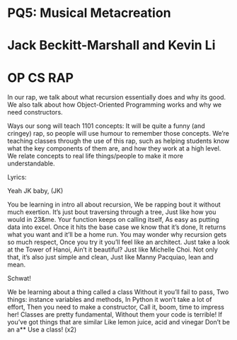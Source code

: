# PQ5: Musical Metacreation
# Jack Beckitt-Marshall and Kevin Li

# OP CS RAP
In our rap, we talk about what recursion essentially does and why its good. We also talk about how Object-Oriented Programming works and why we need constructors.

Ways our song will teach 1101 concepts:
It will be quite a funny (and cringey) rap, so people will use humour to remember those concepts.
We’re teaching classes through the use of this rap, such as helping students know what the key components of them are, and how they work at a high level.
We relate concepts to real life things/people to make it more understandable.

Lyrics:

Yeah JK baby, (JK)

You be learning in intro all about recursion,
We be rapping bout it without much exertion.
It’s just bout traversing through a tree,
Just like how you would in 23&me.
Your function keeps on calling itself,
As easy as putting data into excel.
Once it hits the base case we know that it’s done,
It returns what you want and it’ll be a home run.
You may wonder why recursion gets so much respect,
Once you try it you’ll feel like an architect.
Just take a look at the Tower of Hanoi,
Ain’t it beautiful? Just like Michelle Choi.
Not only that, it’s also just simple and clean,
Just like Manny Pacquiao, lean and mean.

Schwat!

We be learning about a thing called a class
Without it you’ll fail to pass,
Two things: instance variables and methods,
In Python it won’t take a lot of effort,
Then you need to make a constructor,
Call it, boom, time to impress her!
Classes are pretty fundamental,
Without them your code is terrible!
If you’ve got things that are similar
Like lemon juice, acid and vinegar
Don’t be an a** Use a class! (x2)
